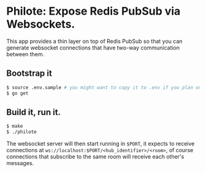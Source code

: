 # Philote: Expose Redis PubSub via Websockets.

This app provides a thin layer on top of Redis PubSub so that you can generate
websocket connections that have two-way communication between them.

## Bootstrap it

``` bash
$ source .env.sample # you might want to copy it to .env if you plan on changing the settings)
$ go get
```

## Build it, run it.

``` bash
$ make
$ ./philote
```

The websocket server will then start running in `$PORT`, it expects to receive
connections at  `ws://localhost:$PORT/<hub_identifier>/<room>`, of course
connections that subscribe to the same room will receive each other's messages.
